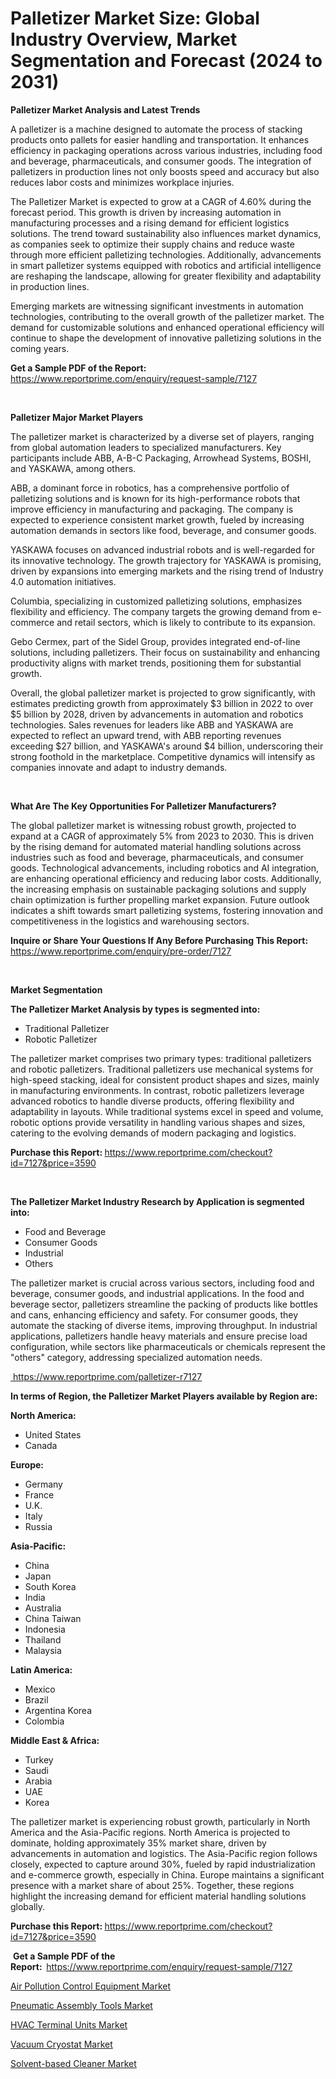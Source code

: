 <p><h1>Palletizer Market Size: Global Industry Overview, Market Segmentation and Forecast (2024 to 2031)</h1></p><p><strong>Palletizer Market Analysis and Latest Trends</strong></p>
<p><p>A palletizer is a machine designed to automate the process of stacking products onto pallets for easier handling and transportation. It enhances efficiency in packaging operations across various industries, including food and beverage, pharmaceuticals, and consumer goods. The integration of palletizers in production lines not only boosts speed and accuracy but also reduces labor costs and minimizes workplace injuries.</p><p>The Palletizer Market is expected to grow at a CAGR of 4.60% during the forecast period. This growth is driven by increasing automation in manufacturing processes and a rising demand for efficient logistics solutions. The trend toward sustainability also influences market dynamics, as companies seek to optimize their supply chains and reduce waste through more efficient palletizing technologies. Additionally, advancements in smart palletizer systems equipped with robotics and artificial intelligence are reshaping the landscape, allowing for greater flexibility and adaptability in production lines.</p><p>Emerging markets are witnessing significant investments in automation technologies, contributing to the overall growth of the palletizer market. The demand for customizable solutions and enhanced operational efficiency will continue to shape the development of innovative palletizing solutions in the coming years.</p></p>
<p><strong>Get a Sample PDF of the Report:&nbsp;</strong> <a href="https://www.reportprime.com/enquiry/request-sample/7127?utm_campaign=1412&utm_medium=2&utm_source=Github&utm_content=ia&utm_term=18102024&utm_id=palletizer">https://www.reportprime.com/enquiry/request-sample/7127</a></p>
<p>&nbsp;</p>
<p><strong>Palletizer Major Market Players</strong></p>
<p><p>The palletizer market is characterized by a diverse set of players, ranging from global automation leaders to specialized manufacturers. Key participants include ABB, A-B-C Packaging, Arrowhead Systems, BOSHI, and YASKAWA, among others. </p><p>ABB, a dominant force in robotics, has a comprehensive portfolio of palletizing solutions and is known for its high-performance robots that improve efficiency in manufacturing and packaging. The company is expected to experience consistent market growth, fueled by increasing automation demands in sectors like food, beverage, and consumer goods.</p><p>YASKAWA focuses on advanced industrial robots and is well-regarded for its innovative technology. The growth trajectory for YASKAWA is promising, driven by expansions into emerging markets and the rising trend of Industry 4.0 automation initiatives.</p><p>Columbia, specializing in customized palletizing solutions, emphasizes flexibility and efficiency. The company targets the growing demand from e-commerce and retail sectors, which is likely to contribute to its expansion.</p><p>Gebo Cermex, part of the Sidel Group, provides integrated end-of-line solutions, including palletizers. Their focus on sustainability and enhancing productivity aligns with market trends, positioning them for substantial growth.</p><p>Overall, the global palletizer market is projected to grow significantly, with estimates predicting growth from approximately $3 billion in 2022 to over $5 billion by 2028, driven by advancements in automation and robotics technologies. Sales revenues for leaders like ABB and YASKAWA are expected to reflect an upward trend, with ABB reporting revenues exceeding $27 billion, and YASKAWA's around $4 billion, underscoring their strong foothold in the marketplace. Competitive dynamics will intensify as companies innovate and adapt to industry demands.</p></p>
<p>&nbsp;</p>
<p><strong>What Are The Key Opportunities For Palletizer Manufacturers?</strong></p>
<p><p>The global palletizer market is witnessing robust growth, projected to expand at a CAGR of approximately 5% from 2023 to 2030. This is driven by the rising demand for automated material handling solutions across industries such as food and beverage, pharmaceuticals, and consumer goods. Technological advancements, including robotics and AI integration, are enhancing operational efficiency and reducing labor costs. Additionally, the increasing emphasis on sustainable packaging solutions and supply chain optimization is further propelling market expansion. Future outlook indicates a shift towards smart palletizing systems, fostering innovation and competitiveness in the logistics and warehousing sectors.</p></p>
<p><strong>Inquire or Share Your Questions If Any Before Purchasing This Report:</strong> <a href="https://www.reportprime.com/enquiry/pre-order/7127?utm_campaign=1412&utm_medium=2&utm_source=Github&utm_content=ia&utm_term=18102024&utm_id=palletizer">https://www.reportprime.com/enquiry/pre-order/7127</a></p>
<p>&nbsp;</p>
<p><strong>Market Segmentation</strong></p>
<p><strong>The Palletizer Market Analysis by types is segmented into:</strong></p>
<p><ul><li>Traditional Palletizer</li><li>Robotic Palletizer</li></ul></p>
<p><p>The palletizer market comprises two primary types: traditional palletizers and robotic palletizers. Traditional palletizers use mechanical systems for high-speed stacking, ideal for consistent product shapes and sizes, mainly in manufacturing environments. In contrast, robotic palletizers leverage advanced robotics to handle diverse products, offering flexibility and adaptability in layouts. While traditional systems excel in speed and volume, robotic options provide versatility in handling various shapes and sizes, catering to the evolving demands of modern packaging and logistics.</p></p>
<p><strong>Purchase this Report:&nbsp;</strong><a href="https://www.reportprime.com/checkout?id=7127&price=3590&utm_campaign=1412&utm_medium=2&utm_source=Github&utm_content=ia&utm_term=18102024&utm_id=palletizer">https://www.reportprime.com/checkout?id=7127&price=3590</a></p>
<p>&nbsp;</p>
<p><strong>The Palletizer Market Industry Research by Application is segmented into:</strong></p>
<p><ul><li>Food and Beverage</li><li>Consumer Goods</li><li>Industrial</li><li>Others</li></ul></p>
<p><p>The palletizer market is crucial across various sectors, including food and beverage, consumer goods, and industrial applications. In the food and beverage sector, palletizers streamline the packing of products like bottles and cans, enhancing efficiency and safety. For consumer goods, they automate the stacking of diverse items, improving throughput. In industrial applications, palletizers handle heavy materials and ensure precise load configuration, while sectors like pharmaceuticals or chemicals represent the "others" category, addressing specialized automation needs.</p></p>
<p><a href="https://www.reportprime.com/palletizer-r7127?utm_campaign=1412&utm_medium=2&utm_source=Github&utm_content=ia&utm_term=18102024&utm_id=palletizer">&nbsp;https://www.reportprime.com/palletizer-r7127</a></p>
<p><strong>In terms of Region, the Palletizer Market Players available by Region are:</strong></p>
<p>
    <p> <strong> North America: </strong>
        <ul>
            <li>United States</li>
            <li>Canada</li>
        </ul>
        </p> 
    <p> <strong> Europe: </strong>
        <ul>
            <li>Germany</li>
            <li>France</li>
            <li>U.K.</li>
            <li>Italy</li>
            <li>Russia</li>
        </ul>
        </p> 
    <p> <strong> Asia-Pacific: </strong>
        <ul>
            <li>China</li>
            <li>Japan</li>
            <li>South Korea</li>
            <li>India</li>
            <li>Australia</li>
            <li>China Taiwan</li>
            <li>Indonesia</li>
            <li>Thailand</li>
            <li>Malaysia</li>
        </ul>
        </p> 
    <p> <strong> Latin America: </strong>
        <ul>
            <li>Mexico</li>
            <li>Brazil</li>
            <li>Argentina Korea</li>
            <li>Colombia</li>
        </ul>
        </p> 
    <p> <strong> Middle East & Africa: </strong>
        <ul>
            <li>Turkey</li>
            <li>Saudi</li>
            <li>Arabia</li>
            <li>UAE</li>
            <li>Korea</li>
        </ul>
    </p>
    </p>
<p><p>The palletizer market is experiencing robust growth, particularly in North America and the Asia-Pacific regions. North America is projected to dominate, holding approximately 35% market share, driven by advancements in automation and logistics. The Asia-Pacific region follows closely, expected to capture around 30%, fueled by rapid industrialization and e-commerce growth, especially in China. Europe maintains a significant presence with a market share of about 25%. Together, these regions highlight the increasing demand for efficient material handling solutions globally.</p></p>
<p><strong>Purchase this Report: </strong><a href="https://www.reportprime.com/checkout?id=7127&price=3590&utm_campaign=1412&utm_medium=2&utm_source=Github&utm_content=ia&utm_term=18102024&utm_id=palletizer">https://www.reportprime.com/checkout?id=7127&price=3590</a></p>
<p>&nbsp;<strong>Get a Sample PDF of the Report:&nbsp;&nbsp;</strong><a href="https://www.reportprime.com/enquiry/request-sample/7127?utm_campaign=1412&utm_medium=2&utm_source=Github&utm_content=ia&utm_term=18102024&utm_id=palletizer">https://www.reportprime.com/enquiry/request-sample/7127</a></p>
<p><strong></strong></p>
<p><p><a href="https://issuu.com/reportprime-2/docs/air-pollution-control-equipment-mar_acea70348d36bb?utm_campaign=1412&utm_medium=2&utm_source=Github&utm_content=ia&utm_term=18102024&utm_id=palletizer">Air Pollution Control Equipment Market</a></p><p><a href="https://issuu.com/reportprime-2/docs/pneumatic-assembly-tools-market-siz_a3f847c5890858?utm_campaign=1412&utm_medium=2&utm_source=Github&utm_content=ia&utm_term=18102024&utm_id=palletizer">Pneumatic Assembly Tools Market</a></p><p><a href="https://github.com/cloo8byworst/Market-Research-Report-List-1/blob/main/hvac-terminal-units-market.md?utm_campaign=1412&utm_medium=2&utm_source=Github&utm_content=ia&utm_term=18102024&utm_id=palletizer">HVAC Terminal Units Market</a></p><p><a href="https://github.com/shantaev7par/Market-Research-Report-List-1/blob/main/vacuum-cryostat-market.md?utm_campaign=1412&utm_medium=2&utm_source=Github&utm_content=ia&utm_term=18102024&utm_id=palletizer">Vacuum Cryostat Market</a></p><p><a href="https://www.linkedin.com/pulse/solvent-based-cleaner-market-global-trends-forecast-2024-xafxc?utm_campaign=1412&utm_medium=2&utm_source=Github&utm_content=ia&utm_term=18102024&utm_id=palletizer">Solvent-based Cleaner Market</a></p></p>